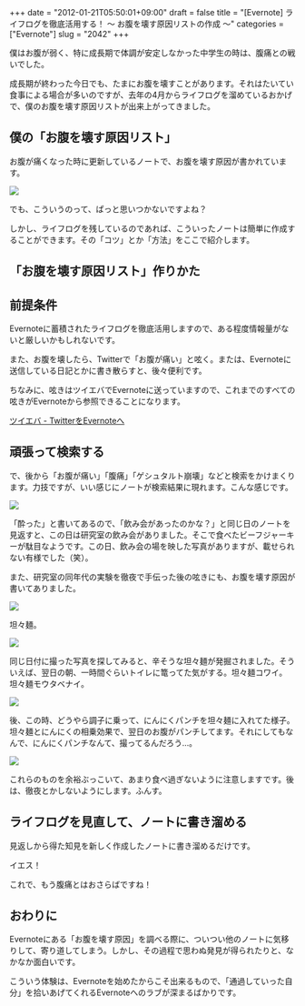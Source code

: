 +++
date = "2012-01-21T05:50:01+09:00"
draft = false
title = "[Evernote] ライフログを徹底活用する！ 〜 お腹を壊す原因リストの作成 〜"
categories = ["Evernote"]
slug = "2042"
+++

僕はお腹が弱く、特に成長期で体調が安定しなかった中学生の時は、腹痛との戦いでした。

成長期が終わった今日でも、たまにお腹を壊すことがあります。それはたいてい食事による場合が多いのですが、去年の4月からライフログを溜めているおかげで、僕のお腹を壊す原因リストが出来上がってきました。

## 僕の「お腹を壊す原因リスト」

お腹が痛くなった時に更新しているノートで、お腹を壊す原因が書かれています。

![](/images/2012/01/2042_1.png)

でも、こういうのって、ぱっと思いつかないですよね？

しかし、ライフログを残しているのであれば、こういったノートは簡単に作成することができます。その「コツ」とか「方法」をここで紹介します。

## 「お腹を壊す原因リスト」作りかた

## 前提条件

Evernoteに蓄積されたライフログを徹底活用しますので、ある程度情報量がないと厳しいかもしれないです。

また、お腹を壊したら、Twitterで「お腹が痛い」と呟く。または、Evernoteに送信している日記とかに書き散らすと、後々便利です。

ちなみに、呟きはツイエバでEvernoteに送っていますので、これまでのすべての呟きがEvernoteから参照できることになります。

[ツイエバ - TwitterをEvernoteへ](http://twieve.net/)

## 頑張って検索する

で、後から「お腹が痛い」「腹痛」「ゲシュタルト崩壊」などと検索をかけまくります。力技ですが、いい感じにノートが検索結果に現れます。こんな感じです。

![](/images/2012/01/2042_2.png)

「酔った」と書いてあるので、「飲み会があったのかな？」と同じ日のノートを見返すと、この日は研究室の飲み会がありました。そこで食べたビーフジャーキーが駄目なようです。この日、飲み会の場を映した写真がありますが、載せられない有様でした（笑）。

また、研究室の同年代の実験を徹夜で手伝った後の呟きにも、お腹を壊す原因が書いてありました。

![](/images/2012/01/2042_3.png)

坦々麺。

![](/images/2012/01/2042_4.png)

同じ日付に撮った写真を探してみると、辛そうな坦々麺が発掘されました。そういえば、翌日の朝、一時間ぐらいトイレに篭ってた気がする。坦々麺コワイ。坦々麺モウタベナイ。

![](/images/2012/01/2042_5.jpg)

後、この時、どうやら調子に乗って、にんにくパンチを坦々麺に入れてた様子。坦々麺とにんにくの相乗効果で、翌日のお腹がパンチしてます。それにしてもなんで、にんにくパンチなんて、撮ってるんだろう…。

![](/images/2012/01/2042_6.jpg)

これらのものを余裕ぶっこいて、あまり食べ過ぎないように注意しますです。後は、徹夜とかしないようにします。ふんす。

## ライフログを見直して、ノートに書き溜める

見返しから得た知見を新しく作成したノートに書き溜めるだけです。

イエス！

これで、もう腹痛とはおさらばですね！

## おわりに

Evernoteにある「お腹を壊す原因」を調べる際に、ついつい他のノートに気移りして、寄り道してしまう。しかし、その過程で思わぬ発見が得られたりと、なかなか面白いです。

こういう体験は、Evernoteを始めたからこそ出来るもので、「通過していった自分」を拾いあげてくれるEvernoteへのラブが深まるばかりです。
